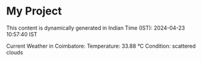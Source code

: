 # My Project

This content is dynamically generated in Indian Time (IST): 2024-04-23 10:57:40 IST


Current Weather in Coimbatore:
Temperature: 33.88 °C
Condition: scattered clouds
